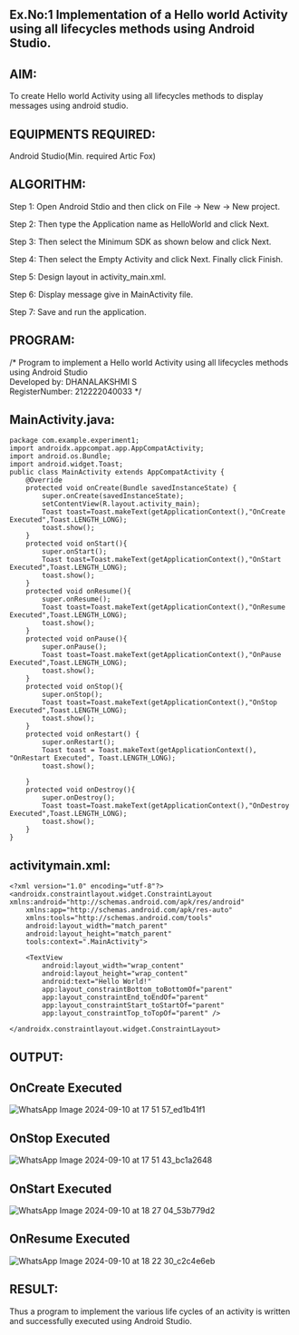 ## Ex.No:1 Implementation of a Hello world Activity using all lifecycles methods using Android Studio.
## AIM:

To create Hello world Activity using all lifecycles methods to display messages using android studio.


## EQUIPMENTS REQUIRED:

Android Studio(Min. required Artic Fox)


## ALGORITHM:

Step 1: Open Android Stdio and then click on File -> New -> New project.

Step 2: Then type the Application name as HelloWorld and click Next.

Step 3: Then select the Minimum SDK as shown below and click Next.

Step 4: Then select the Empty Activity and click Next. Finally click Finish.

Step 5: Design layout in activity_main.xml.

Step 6: Display message give in MainActivity file.

Step 7: Save and run the application.


## PROGRAM:
/*
Program to implement a Hello world Activity using all lifecycles methods using Android Studio                                                                      
Developed by: DHANALAKSHMI S                                                                        
RegisterNumber: 212222040033
*/

## MainActivity.java:
```
package com.example.experiment1;
import androidx.appcompat.app.AppCompatActivity;
import android.os.Bundle;
import android.widget.Toast;
public class MainActivity extends AppCompatActivity {
    @Override
    protected void onCreate(Bundle savedInstanceState) {
        super.onCreate(savedInstanceState);
        setContentView(R.layout.activity_main);
        Toast toast=Toast.makeText(getApplicationContext(),"OnCreate Executed",Toast.LENGTH_LONG);
        toast.show();
    }
    protected void onStart(){
        super.onStart();
        Toast toast=Toast.makeText(getApplicationContext(),"OnStart Executed",Toast.LENGTH_LONG);
        toast.show();
    }
    protected void onResume(){
        super.onResume();
        Toast toast=Toast.makeText(getApplicationContext(),"OnResume Executed",Toast.LENGTH_LONG);
        toast.show();
    }
    protected void onPause(){
        super.onPause();
        Toast toast=Toast.makeText(getApplicationContext(),"OnPause Executed",Toast.LENGTH_LONG);
        toast.show();
    }
    protected void onStop(){
        super.onStop();
        Toast toast=Toast.makeText(getApplicationContext(),"OnStop Executed",Toast.LENGTH_LONG);
        toast.show();
    }
    protected void onRestart() {
        super.onRestart();
        Toast toast = Toast.makeText(getApplicationContext(), "OnRestart Executed", Toast.LENGTH_LONG);
        toast.show();

    }
    protected void onDestroy(){
        super.onDestroy();
        Toast toast=Toast.makeText(getApplicationContext(),"OnDestroy Executed",Toast.LENGTH_LONG);
        toast.show();
    }
}
```
## activitymain.xml:
```
<?xml version="1.0" encoding="utf-8"?>
<androidx.constraintlayout.widget.ConstraintLayout xmlns:android="http://schemas.android.com/apk/res/android"
    xmlns:app="http://schemas.android.com/apk/res-auto"
    xmlns:tools="http://schemas.android.com/tools"
    android:layout_width="match_parent"
    android:layout_height="match_parent"
    tools:context=".MainActivity">

    <TextView
        android:layout_width="wrap_content"
        android:layout_height="wrap_content"
        android:text="Hello World!"
        app:layout_constraintBottom_toBottomOf="parent"
        app:layout_constraintEnd_toEndOf="parent"
        app:layout_constraintStart_toStartOf="parent"
        app:layout_constraintTop_toTopOf="parent" />

</androidx.constraintlayout.widget.ConstraintLayout>
```


## OUTPUT:

## OnCreate Executed

![WhatsApp Image 2024-09-10 at 17 51 57_ed1b41f1](https://github.com/user-attachments/assets/3e8d80be-3fd6-42f8-b03c-889daa9f8f98)

## OnStop Executed 

![WhatsApp Image 2024-09-10 at 17 51 43_bc1a2648](https://github.com/user-attachments/assets/9b7d3a1c-9207-4f01-a083-12dc72867c8f)

## OnStart Executed

![WhatsApp Image 2024-09-10 at 18 27 04_53b779d2](https://github.com/user-attachments/assets/4a8a22fc-fd2d-4060-a025-96d1f819c79a)

## OnResume Executed

![WhatsApp Image 2024-09-10 at 18 22 30_c2c4e6eb](https://github.com/user-attachments/assets/a0b73711-ffce-496e-b96d-6b3c56f4a107)

## RESULT:
Thus a program to implement the various life cycles of an activity is written and successfully executed using Android Studio.
